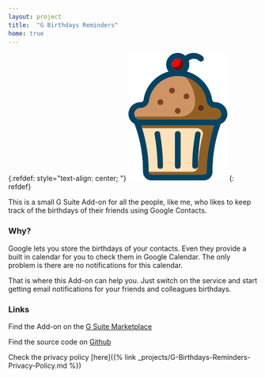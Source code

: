 ```yaml
---
layout: project
title:  "G Birthdays Reminders"
home: true
---
```


{:refdef: style="text-align: center; "}
![image](/assets/images/cupcake.png)
{: refdef}

This is a small G Suite Add-on for all the people, like me, who likes to keep track of the birthdays of their friends using Google Contacts.

### Why?

Google lets you store the birthdays of your contacts. Even they provide a built in calendar for you to check them in Google Calendar. The only problem is there are no notifications for this calendar.

That is where this Add-on can help you. Just switch on the service and start getting email notifications for your friends and colleagues birthdays.

### Links

Find the Add-on on the [G Suite Marketplace]()

Find the source code on [Github](https://github.com/manglaneso/G-Birthdays-Reminders)

Check the privacy policy [here]({% link _projects/G-Birthdays-Reminders-Privacy-Policy.md %})